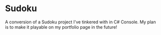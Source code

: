 # Sudoku

A conversion of a Sudoku project I've tinkered with in C# Console. My plan is to make it playable on my portfolio page in the future!
